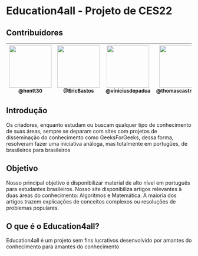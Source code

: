 # Education4all - Projeto de CES22

## Contribuidores

| [<img src="https://avatars.githubusercontent.com/u/47227182?v=4" width="115"><br><sub>@hentt30</sub>](https://github.com/hentt30) | [<img src="https://avatars.githubusercontent.com/u/39353585?v=4" width="115"><br><sub>@EricBastos</sub>](https://github.com/EricBastos) | [<img src="https://avatars.githubusercontent.com/u/54459541?v=4" width="115"><br><sub>@viniciusdepadua</sub>](https://github.com/viniciusdepadua) | [<img src="https://avatars.githubusercontent.com/u/80851723?v=4" width="115"><br><sub>@thomascastroneto</sub>](https://github.com/thomascastroneto) | [<img src="https://avatars.githubusercontent.com/u/80795462?v=4" width="115"><br><sub>@EnzoVargasM</sub>](https://github.com/EnzoVargasM) | [<img src="https://avatars.githubusercontent.com/u/42848419?v=4" width="115"><br><sub>@DueJieWan</sub>](https://github.com/DueJieWan) |
|:-:|:-:|:-:|:-:|:-:|:-:|

## Introdução
Os criadores, enquanto estudam ou buscam qualquer tipo de conhecimento de suas áreas, sempre se deparam com sites com projetos de disseminação do conhecimento como GeeksForGeeks, dessa forma, resolveram fazer uma iniciativa análoga, mas totalmente em portugûes, de brasileiros para brasileiros

## Objetivo
Nosso principal objetivo é disponibilizar material de alto nível em português para estudantes brasileiros. Nosso site disponibiliza artigos relevantes à duas áreas do conhecimento: Algoritmos e Matemática. A maioria dos artigos trazem explicações de conceitos complexos ou resoluções de problemas populares.

## O que é o Education4all?
Education4all é um projeto sem fins lucrativos desenvolvido por amantes do conhecimento para amantes do conhecimento
